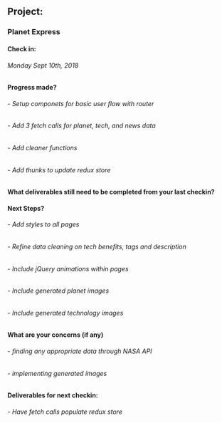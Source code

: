 ## Project: 
### Planet Express

#### Check in:
###### Monday Sept 10th, 2018

#### Progress made?
###### - Setup componets for basic user flow with router
###### - Add 3 fetch calls for planet, tech, and news data
###### - Add cleaner functions
###### - Add thunks to update redux store

#### What deliverables still need to be completed from your last checkin?

#### Next Steps?
###### - Add styles to all pages
###### - Refine data cleaning on tech benefits, tags and description
###### - Include jQuery animations within pages
###### - Include generated planet images
###### - Include generated technology images

#### What are your concerns (if any)
###### - finding any appropriate data through NASA API
###### - implementing generated images

#### Deliverables for next checkin:
###### - Have fetch calls populate redux store
